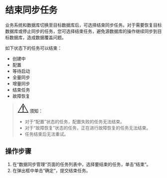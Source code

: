 # 结束同步任务<a name="drs_10_0013"></a>

业务系统和数据库切换至目标数据库后，可选择结束同步任务。对于需要恢复目标数据库或停止同步的任务，您可选择结束任务，避免源数据库的操作继续同步到目标数据库，造成数据覆盖问题。

如下状态下的任务可以结束：

-   创建中
-   配置
-   等待启动
-   全量同步
-   增量同步
-   结束任务
-   故障恢复

>![](public_sys-resources/icon-notice.gif) **须知：**   
>-   对于“配置”状态的任务，配置失败的任务无法结束。  
>-   对于“故障恢复”状态的任务，正在进行故障恢复的任务无法结束。  
>-   任务结束后无法重试。  

## 操作步骤<a name="section4298797218435"></a>

1.  在“数据同步管理“页面的任务列表中，选择要结束的任务，单击“结束“。
2.  在弹出框中单击“确定“，提交结束任务。


